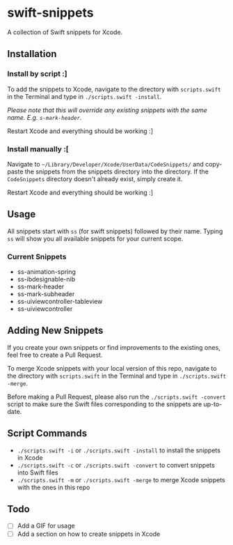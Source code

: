 # swift-snippets
A collection of Swift snippets for Xcode.

## Installation
### Install by script :]
To add the snippets to Xcode, navigate to the directory with `scripts.swift` in the Terminal and type in `./scripts.swift -install`.

*Please note that this will override any existing snippets with the same name. E.g. `s-mark-header`.*

Restart Xcode and everything should be working :]

### Install manually :[
Navigate to `~/Library/Developer/Xcode/UserData/CodeSnippets/` and copy-paste the snippets from the snippets directory into the directory. If the `CodeSnippets` directory doesn't already exist, simply create it.

Restart Xcode and everything should be working :]

## Usage
All snippets start with `ss` (for swift snippets) followed by their name. Typing `ss` will show you all available snippets for your current scope.

### Current Snippets
- ss-animation-spring
- ss-ibdesignable-nib
- ss-mark-header
- ss-mark-subheader
- ss-uiviewcontroller-tableview
- ss-uiviewcontroller

## Adding New Snippets
If you create your own snippets or find improvements to the existing ones, feel free to create a Pull Request.

To merge Xcode snippets with your local version of this repo, navigate to the directory with `scripts.swift` in the Terminal and type in `./scripts.swift -merge`.

Before making a Pull Request, please also run the `./scripts.swift -convert` script to make sure the Swift files corresponding to the snippets are up-to-date.

## Script Commands
- `./scripts.swift -i` or `./scripts.swift -install` to install the snippets in Xcode
- `./scripts.swift -c` or `./scripts.swift -convert` to convert snippets into Swift files
- `./scripts.swift -m` or `./scripts.swift -merge` to merge Xcode snippets with the ones in this repo

## Todo
- [ ] Add a GIF for usage
- [ ] Add a section on how to create snippets in Xcode
